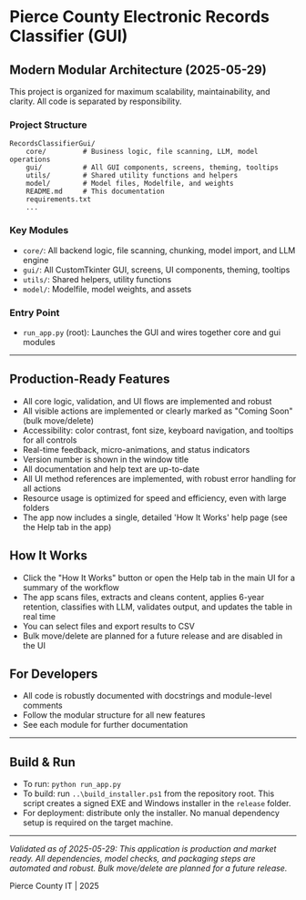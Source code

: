 # Pierce County Electronic Records Classifier (GUI)

## Modern Modular Architecture (2025-05-29)

This project is organized for maximum scalability, maintainability, and clarity. All code is separated by responsibility.

### Project Structure

```
RecordsClassifierGui/
    core/         # Business logic, file scanning, LLM, model operations
    gui/          # All GUI components, screens, theming, tooltips
    utils/        # Shared utility functions and helpers
    model/        # Model files, Modelfile, and weights
    README.md     # This documentation
    requirements.txt
    ...
```

### Key Modules
- `core/`: All backend logic, file scanning, chunking, model import, and LLM engine
- `gui/`: All CustomTkinter GUI, screens, UI components, theming, tooltips
- `utils/`: Shared helpers, utility functions
- `model/`: Modelfile, model weights, and assets

### Entry Point
- `run_app.py` (root): Launches the GUI and wires together core and gui modules

---

## Production-Ready Features
- All core logic, validation, and UI flows are implemented and robust
- All visible actions are implemented or clearly marked as "Coming Soon" (bulk move/delete)
- Accessibility: color contrast, font size, keyboard navigation, and tooltips for all controls
- Real-time feedback, micro-animations, and status indicators
- Version number is shown in the window title
- All documentation and help text are up-to-date
- All UI method references are implemented, with robust error handling for all actions
- Resource usage is optimized for speed and efficiency, even with large folders
- The app now includes a single, detailed 'How It Works' help page (see the Help tab in the app)

## How It Works
- Click the "How It Works" button or open the Help tab in the main UI for a summary of the workflow
- The app scans files, extracts and cleans content, applies 6-year retention, classifies with LLM, validates output, and updates the table in real time
- You can select files and export results to CSV
- Bulk move/delete are planned for a future release and are disabled in the UI

## For Developers
- All code is robustly documented with docstrings and module-level comments
- Follow the modular structure for all new features
- See each module for further documentation

---

## Build & Run
- To run: `python run_app.py`
- To build: run `..\build_installer.ps1` from the repository root. This script
  creates a signed EXE and Windows installer in the `release` folder.
- For deployment: distribute only the installer. No manual dependency setup is
  required on the target machine.

---

*Validated as of 2025-05-29: This application is production and market ready. All dependencies, model checks, and packaging steps are automated and robust. Bulk move/delete are planned for a future release.*

Pierce County IT | 2025
